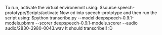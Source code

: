 To run, activate the virtual environemnt using:
	$source speech-prototype/Scripts/activate
Now cd into speech-prototype and then run the script using:
	$python transcribe.py --model deepspeech-0.9.1-models.pbmm --scorer deepspeech-0.9.1-models.scorer --audio audio/2830-3980-0043.wav
It should transcribe!! :D
